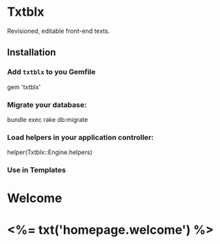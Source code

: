# Txtblx

Revisioned, editable front-end texts.

## Installation

### Add `txtblx` to you Gemfile

   gem 'txtblx'

### Migrate your database:

   bundle exec rake db:migrate

### Load helpers in your application controller:

   helper(Txtblx::Engine.helpers)

### Use in Templates

  <h1>Welcome<h1>

  <%= txt('homepage.welcome') %>
